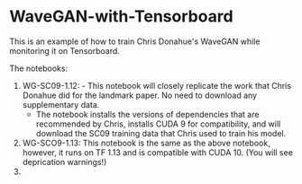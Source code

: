 # WaveGAN-with-Tensorboard
This is an example of how to train Chris Donahue's WaveGAN while monitoring it on Tensorboard.

The notebooks:
  1. WG-SC09-1.12:
    - This notebook will closely replicate the work that Chris Donahue did for the landmark paper.  No need to download any supplementary data.
      + The notebook installs the versions of dependencies that are recommended by Chris, installs CUDA 9 for compatibility, and will download the SC09 training data that Chris used to train his model.
  2. WG-SCO9-1.13: This notebook is the same as the above notebook, however, it runs on TF 1.13 and is compatible with CUDA 10. (You will see deprication warnings!)
  3.
